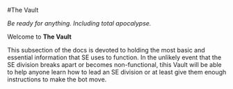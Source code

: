 #The Vault

*Be ready for anything. Including total apocalypse.*

Welcome to **The Vault**

This subsection of the docs is devoted to holding the most basic and essential information that SE uses to function. In the unlikely event that the SE division breaks apart or becomes non-functional, tihis Vault will be able to help anyone learn how to lead an SE division or at least give them enough instructions to make the bot move.


























